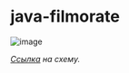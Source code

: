 # java-filmorate

![image](https://github.com/altpa/java-filmorate/assets/122366009/1feddc73-81b0-4b94-9206-e6ccc04e139a)


*[Ссылка](https://app.quickdatabasediagrams.com/#/d/Bvk5GG) на схему.*
